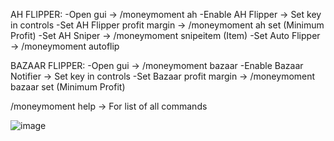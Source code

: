 AH FLIPPER:
-Open gui -> /moneymoment ah
-Enable AH Flipper -> Set key in controls
-Set AH Flipper profit margin -> /moneymoment ah set (Minimum Profit)
-Set AH Sniper -> /moneymoment snipeitem (Item)
-Set Auto Flipper -> /moneymoment autoflip

BAZAAR FLIPPER:
-Open gui -> /moneymoment bazaar
-Enable Bazaar Notifier -> Set key in controls
-Set Bazaar profit margin -> /moneymoment bazaar set (Minimum Profit)

/moneymoment help -> For list of all commands

![image](https://user-images.githubusercontent.com/100382934/160827115-40e28828-48af-4261-a692-ccfd836e04ae.png)

